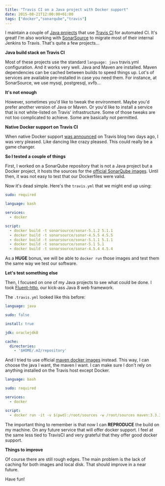```yaml
---
title: "Travis CI on a Java project with Docker support"
date: 2015-08-21T12:00:00+01:00
tags: ["docker","sonarqube","travis"]
---
```


I maintain a couple of [Java projects][github] that use [Travis CI][travis] for automated CI. It's great! I'm also working with [SonarSource][sonarsource] to migrate most of their internal Jenkins to Travis. That's quite a few projects...

**Java build stack on Travis CI**

Most of these projects use the standard `language: java` travis.yml configuration. And it works very well. Java and Maven are installed. Maven dependencies can be cached between builds to speed things up. Lot's of services are available pre-installed in case you need them. For instance, at SonarSource, we use mysql, postgresql, xvfb...

**It's not enough**

However, sometimes you'd like to tweak the environment. Maybe you'd prefer another version of Java or Maven. Or you'd like to install a service that is not white-listed on Travis' infrastructure. Some of those tweaks are not too complicated to achieve. Some are basically not permitted.

**Native Docker support on Travis CI**

When native Docker support [was announced][announce] on Travis blog two days ago, I was very pleased. Like dancing like crazy pleased. This could really be a game changer.

**So I tested a couple of things**

First, I worked on a SonarQube repository that is not a Java project but a Docker project, it hosts the sources for the [official SonarQube images][sonarqube]. Until then, it was not easy to test that our Dockerfiles were valid.

Now it's dead simple. Here's the `travis.yml` that we might end up using:

```yaml
sudo: required

language: bash

services:
  - docker

script:
  - docker build -t sonarsource/sonar-5.1.2 5.1.1
  - docker build -t sonarsource/sonar-4.5.5 4.5.5
  - docker build -t sonarsource/sonar-5.1.1 5.1.1
  - docker build -t sonarsource/sonar-5.1 5.1
  - docker build -t sonarsource/sonar-4.5.4 4.5.4
```

As a **HUGE** bonus, we will be able to `docker run` those images and test them the same way we test our software.

**Let's test something else**

Then, I focused on one of my Java projects to see what could be done. I took [Fluent-http][fluent-http], our kick-ass Java 8 web framework.

The `.travis.yml` looked like this before:

```yaml
language: java

sudo: false

install: true

jdk: oraclejdk8

cache:
  directories:
    - '$HOME/.m2/repository'
```

And I tried to use official [maven docker images][maven] instead. This way, I can choose the java I want, the maven I want. I can make sure I don't rely on anything installed on the Travis host except Docker.

```yaml
language: bash

sudo: required

services:
  - docker

script:
  - docker run -it -v $(pwd):/root/sources -w /root/sources maven:3.3.3-jdk-8 mvn clean install
```

The important thing to remember is that now I can **REPRODUCE** the build on my machine. On any future service that will offer docker support. I feel at the same less tied to TravisCI and very grateful that they offer good docker support.

**Things to improve**

Of course there are still rough edges. The main problem is the lack of caching for both images and local disk. That should improve in a near future.

Have fun!

[github]: https://github.com/CodeStory
[travis]: https://travis-ci.org/
[sonarsource]: https://github.com/SonarSource
[announce]: http://blog.travis-ci.com/2015-08-19-using-docker-on-travis-ci/
[fluent-http]: https://github.com/CodeStory/fluent-http
[maven]: https://hub.docker.com/_/maven/
[sonarqube]: https://hub.docker.com/_/sonarqube/
